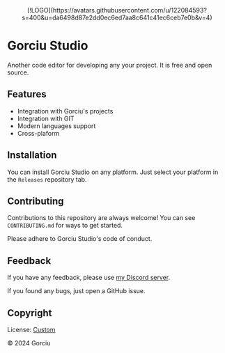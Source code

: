 <div align="center">
    [!LOGO](https://avatars.githubusercontent.com/u/122084593?s=400&u=da6498d87e2dd0ec6ed7aa8c641c41ec6ceb7e0b&v=4)
</div>

# Gorciu Studio

Another code editor for developing any your project. It is free and open source.

## Features

- Integration with Gorciu's projects
- Integration with GIT
- Modern languages support
- Cross-plaform

## Installation

You can install Gorciu Studio on any platform. Just select your platform in the `Releases` repository tab.

## Contributing

Contributions to this repository are always welcome! You can see `CONTRIBUTING.md` for ways to get started.

Please adhere to Gorciu Studio's code of conduct.

## Feedback

If you have any feedback, please use [my Discord server](https://discord.gg/PuCxk5PnzU).

If you found any bugs, just open a GitHub issue.

## Copyright

License: [Custom](https://github.com/gorciu-official/studio/blob/main/LICENSE.md)

© 2024 Gorciu
